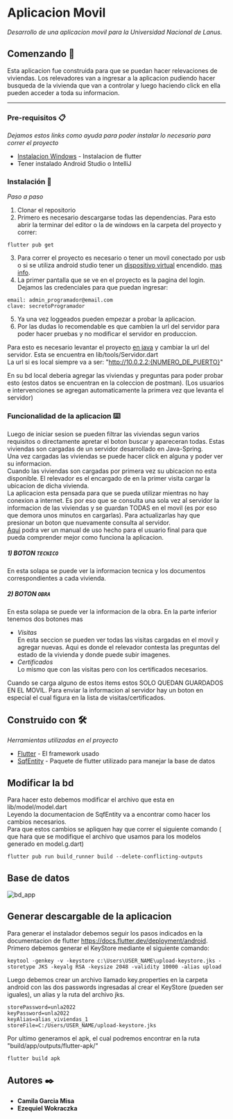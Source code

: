 # Aplicacion Movil

_Desarrollo de una aplicacion movil para la Universidad Nacional de Lanus._

## Comenzando 🚀

Esta aplicacion fue construida para que se puedan hacer relevaciones de viviendas.
Los relevadores van a ingresar a la aplicacion pudiendo hacer busqueda de la vivienda que van a controlar y luego haciendo click en ella pueden acceder a toda su informacion.
<br>
***
### Pre-requisitos 📋

_Dejamos estos links como ayuda para poder instalar lo necesario para correr el proyecto_

* [Instalacion Windows](https://docs.flutter.dev/get-started/install/windows) - Instalacion de flutter
* Tener instalado Android Studio o IntelliJ

### Instalación 🔧

_Paso a paso_
1) Clonar el repositorio
2) Primero es necesario descargarse todas las dependencias. Para esto abrir la terminar del editor o la de windows en la carpeta del proyecto y correr:
```
flutter pub get
```
3) Para correr el proyecto es necesario o tener un movil conectado por usb o si se utiliza android studio tener un [dispositivo virtual](https://developer.android.com/studio/run/managing-avds) encendido. [mas info](https://docs.flutter.dev/get-started/test-drive).
4) La primer pantalla que se ve en el proyecto es la pagina del login. Dejamos las credenciales para que puedan ingresar:
```
email: admin_programador@email.com
clave: secretoProgramador
```
5) Ya una vez loggeados pueden empezar a probar la aplicacion.
6) Por las dudas lo recomendable es que cambien la url del servidor para poder hacer pruebas y no modificar el servidor en produccion.

Para esto es necesario levantar el proyecto [en java](https://github.com/camimisa/servidor_ppp) y cambiar la url del servidor. Esta se encuentra en lib/tools/Servidor.dart <br>
La url si es local siempre va a ser: "http://10.0.2.2:{NUMERO_DE_PUERTO}"

En su bd local deberia agregar las viviendas y preguntas para poder probar esto (estos datos se encuentran en la coleccion de postman). (Los usuarios e intervenciones se agregan automaticamente la primera vez que levanta el servidor)

### Funcionalidad de la aplicacion ⌨️

Luego de iniciar sesion se pueden filtrar las viviendas segun varios requisitos o directamente apretar el boton buscar y apareceran todas. Estas viviendas son cargadas de un servidor desarrollado en Java-Spring.<br>
Una vez cargadas las viviendas se puede hacer click en alguna y poder ver su informacion. <br>
Cuando las viviendas son cargadas por primera vez su ubicacion no esta disponible. El relevador es el encargado de en la primer visita cargar la ubicacion de dicha vivienda.
<br>
La aplicacion esta pensada para que se pueda utilizar mientras no hay conexion a internet. Es por eso que se consulta una sola vez al servidor la informacion de las viviendas y se guardan TODAS en el movil (es por eso que demora unos minutos en cargarlas). Para actualizarlas hay que presionar un boton que nuevamente consulta al servidor. 
<br>
[Aqui](https://docs.google.com/presentation/d/15Y-4UQVq9-d88dzKsaEVO4fdRZ3EkzmhVeDlvtJowac/edit?usp=sharing) podra ver un manual de uso hecho para el usuario final para que pueda comprender mejor como funciona la aplicacion.<br>
##### 1) BOTON `TECNICO`
En esta solapa se puede ver la informacion tecnica y los documentos correspondientes a cada vivienda.
##### 2) BOTON `OBRA`
En esta solapa se puede ver la informacion de la obra. En la parte inferior tenemos dos botones mas
* _Visitas_ <br>
En esta seccion se pueden ver todas las visitas cargadas en el movil y agregar nuevas. Aqui es donde el relevador contesta las preguntas del estado de la vivienda y donde puede subir imagenes.
* _Certificados_ <br>
Lo mismo que con las visitas pero con los certificados necesarios.

Cuando se carga alguno de estos items estos SOLO QUEDAN GUARDADOS EN EL MOVIL. Para enviar la informacion al servidor hay un boton en especial el cual figura en la lista de visitas/certificados.

## Construido con 🛠️

_Herramientas utilizadas en el proyecto_

* [Flutter](https://flutter.dev/) - El framework usado
* [SqfEntity](https://pub.dev/packages/sqfentity) - Paquete de flutter utilizado para manejar la base de datos

## Modificar la bd
Para hacer esto debemos modificar el archivo que esta en lib/model/model.dart <br>
Leyendo la documentacion de SqfEntity va a encontrar como hacer los cambios necesarios. <br>
Para que estos cambios se apliquen hay que correr el siguiente comando ( que hara que se modifique el archivo que usamos para los modelos generado en model.g.dart)
```
flutter pub run build_runner build --delete-conflicting-outputs
```
## Base de datos

![bd_app](https://user-images.githubusercontent.com/65984808/150436185-4f911bfe-2463-4489-9cb2-92199a56b244.png)

## Generar descargable de la aplicacion
Para generar el instalador debemos seguir los pasos indicados en la documentacion de flutter https://docs.flutter.dev/deployment/android. Primero debemos generar el KeyStore mediante el siguiente comando:
```
keytool -genkey -v -keystore c:\Users\USER_NAME\upload-keystore.jks -storetype JKS -keyalg RSA -keysize 2048 -validity 10000 -alias upload
```
Luego debemos crear un archivo llamado key.properties en la carpeta android con las dos passwords ingresadas al crear el KeyStore (pueden ser iguales), un alias y la ruta del archivo jks.
```
storePassword=unla2022
keyPassword=unla2022
keyAlias=alias_viviendas_1
storeFile=C:/Users/USER_NAME/upload-keystore.jks
```
Por ultimo generamos el apk, el cual podremos encontrar en la ruta "build/app/outputs/flutter-apk/"
```
flutter build apk
```
## Autores ✒️

* **Camila Garcia Misa**
* **Ezequiel Wokraczka** 
